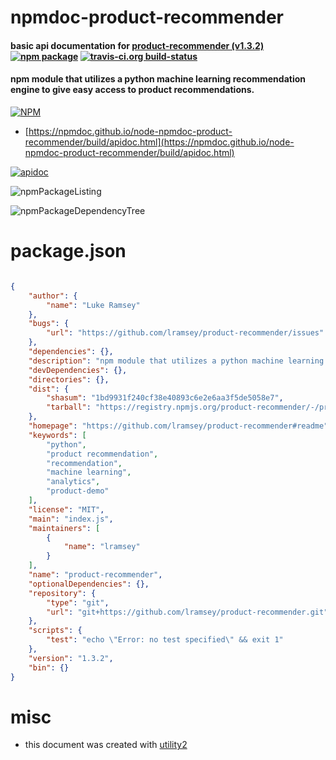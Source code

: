 # npmdoc-product-recommender

#### basic api documentation for  [product-recommender (v1.3.2)](https://github.com/lramsey/product-recommender#readme)  [![npm package](https://img.shields.io/npm/v/npmdoc-product-recommender.svg?style=flat-square)](https://www.npmjs.org/package/npmdoc-product-recommender) [![travis-ci.org build-status](https://api.travis-ci.org/npmdoc/node-npmdoc-product-recommender.svg)](https://travis-ci.org/npmdoc/node-npmdoc-product-recommender)

#### npm module that utilizes a python machine learning recommendation engine to give easy access to product recommendations.

[![NPM](https://nodei.co/npm/product-recommender.png?downloads=true&downloadRank=true&stars=true)](https://www.npmjs.com/package/product-recommender)

- [https://npmdoc.github.io/node-npmdoc-product-recommender/build/apidoc.html](https://npmdoc.github.io/node-npmdoc-product-recommender/build/apidoc.html)

[![apidoc](https://npmdoc.github.io/node-npmdoc-product-recommender/build/screenCapture.buildCi.browser.%252Ftmp%252Fbuild%252Fapidoc.html.png)](https://npmdoc.github.io/node-npmdoc-product-recommender/build/apidoc.html)

![npmPackageListing](https://npmdoc.github.io/node-npmdoc-product-recommender/build/screenCapture.npmPackageListing.svg)

![npmPackageDependencyTree](https://npmdoc.github.io/node-npmdoc-product-recommender/build/screenCapture.npmPackageDependencyTree.svg)



# package.json

```json

{
    "author": {
        "name": "Luke Ramsey"
    },
    "bugs": {
        "url": "https://github.com/lramsey/product-recommender/issues"
    },
    "dependencies": {},
    "description": "npm module that utilizes a python machine learning recommendation engine to give easy access to product recommendations.",
    "devDependencies": {},
    "directories": {},
    "dist": {
        "shasum": "1bd9931f240cf38e40893c6e2e6aa3f5de5058e7",
        "tarball": "https://registry.npmjs.org/product-recommender/-/product-recommender-1.3.2.tgz"
    },
    "homepage": "https://github.com/lramsey/product-recommender#readme",
    "keywords": [
        "python",
        "product recommendation",
        "recommendation",
        "machine learning",
        "analytics",
        "product-demo"
    ],
    "license": "MIT",
    "main": "index.js",
    "maintainers": [
        {
            "name": "lramsey"
        }
    ],
    "name": "product-recommender",
    "optionalDependencies": {},
    "repository": {
        "type": "git",
        "url": "git+https://github.com/lramsey/product-recommender.git"
    },
    "scripts": {
        "test": "echo \"Error: no test specified\" && exit 1"
    },
    "version": "1.3.2",
    "bin": {}
}
```



# misc
- this document was created with [utility2](https://github.com/kaizhu256/node-utility2)
